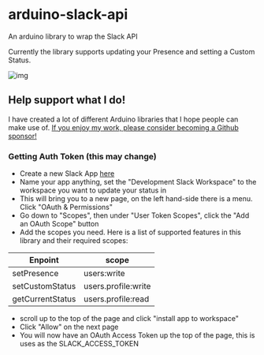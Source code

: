 # arduino-slack-api
An arduino library to wrap the Slack API

Currently the library supports updating your Presence and setting a Custom Status.

![img](https://i.imgur.com/UUIQj2P.jpg)

## Help support what I do!

I have created a lot of different Arduino libraries that I hope people can make use of. [If you enjoy my work, please consider becoming a Github sponsor!](https://github.com/sponsors/witnessmenow/)

### Getting Auth Token (this may change)

- Create a new Slack App [here](https://api.slack.com/apps)
- Name your app anything, set the "Development Slack Workspace" to the workspace you want to update your status in
- This will bring you to a new page, on the left hand-side there is a menu. Click "OAuth & Permissions"
- Go down to "Scopes", then under "User Token Scopes", click the "Add an OAuth Scope" button
- Add the scopes you need. Here is a list of supported features in this library and their required scopes:

| Enpoint        | scope           |
| ------------- |-------------|
| setPresence      | users:write |
| setCustomStatus      | users.profile:write |
| getCurrentStatus      | users.profile:read |

- scroll up to the top of the page and click "install app to workspace"
- Click "Allow" on the next page
- You will now have an OAuth Access Token up the top of the page, this is uses as the SLACK_ACCESS_TOKEN
